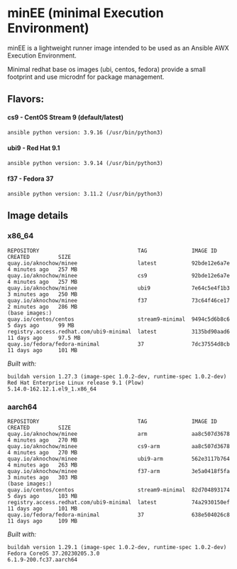 # minEE (minimal Execution Environment)

minEE is a lightweight runner image intended to be used as an Ansible AWX Execution Environment. 

Minimal redhat base os images (ubi, centos, fedora) provide a small footprint and use microdnf for package management.

## Flavors:
#### cs9 - CentOS Stream 9 (default/latest) 
`ansible python version: 3.9.16 (/usr/bin/python3)`
#### ubi9 - Red Hat 9.1 
`ansible python version: 3.9.14 (/usr/bin/python3)`
#### f37 - Fedora 37
`ansible python version: 3.11.2 (/usr/bin/python3)`

## Image details
### x86_64
```
REPOSITORY                               TAG              IMAGE ID       CREATED         SIZE
quay.io/aknochow/minee                   latest           92bde12e6a7e   4 minutes ago   257 MB
quay.io/aknochow/minee                   cs9              92bde12e6a7e   4 minutes ago   257 MB
quay.io/aknochow/minee                   ubi9             7e64c5e4f1b3   3 minutes ago   250 MB
quay.io/aknochow/minee                   f37              73c64f46ce17   2 minutes ago   286 MB
(base images:)
quay.io/centos/centos                    stream9-minimal  9494c5d6b8c6   5 days ago      99 MB
registry.access.redhat.com/ubi9-minimal  latest           3135bd90aad6   11 days ago     97.5 MB
quay.io/fedora/fedora-minimal            37               7dc37554d8cb   11 days ago     101 MB
```
_Built with:_
```
buildah version 1.27.3 (image-spec 1.0.2-dev, runtime-spec 1.0.2-dev)
Red Hat Enterprise Linux release 9.1 (Plow)
5.14.0-162.12.1.el9_1.x86_64
```

### aarch64
```
REPOSITORY                               TAG              IMAGE ID       CREATED         SIZE
quay.io/aknochow/minee                   arm              aa8c507d3678   4 minutes ago   270 MB
quay.io/aknochow/minee                   cs9-arm          aa8c507d3678   4 minutes ago   270 MB
quay.io/aknochow/minee                   ubi9-arm         562e3117b764   4 minutes ago   263 MB
quay.io/aknochow/minee                   f37-arm          3e5a0418f5fa   3 minutes ago   303 MB
(base images:)
quay.io/centos/centos                    stream9-minimal  82d704893174   5 days ago      103 MB
registry.access.redhat.com/ubi9-minimal  latest           74a2930150ef   11 days ago     101 MB
quay.io/fedora/fedora-minimal            37               638e504026c8   11 days ago     109 MB
```
_Built with:_
```
buildah version 1.29.1 (image-spec 1.0.2-dev, runtime-spec 1.0.2-dev)
Fedora CoreOS 37.20230205.3.0
6.1.9-200.fc37.aarch64
```
